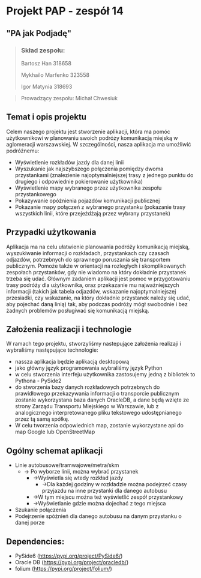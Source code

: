 # Projekt PAP - zespół 14

## "PA jak Podjadę"

> ### Skład zespołu:
> Bartosz Han 318658
>
> Mykhailo Marfenko 323558
>
> Igor Matynia 318693

>Prowadzący zespołu: Michał Chwesiuk

## Temat i opis projektu
Celem naszego projektu jest stworzenie aplikacji, która ma pomóc użytkownikowi w planowaniu swoich podróży komunikacją miejską w aglomeracji warszawskiej. W szczególności, nasza aplikacja ma umożliwić podróżnemu:
 - Wyświetlenie rozkładów jazdy dla danej linii
 - Wyszukanie jak najszybszego połączenia pomiędzy dwoma przystankami (znalezienie najoptymalniejszej trasy z jednego punktu do drugiego i odpowiednie pokierowanie użytkownika)
 - Wyświetlenie mapy wybranego przez użytkownika zespołu przystankowego
 - Pokazywanie opóźnienia pojazdów komunikacji publicznej
 - Pokazanie mapy połączeń z wybranego przystanku (pokazanie trasy wszystkich linii, które przejeżdżają przez wybrany przystanek)

## Przypadki użytkowania

Aplikacja ma na celu ułatwienie planowania podróży komunikacją miejską, wyszukiwanie informacji o rozkładach, przystankach czy czasach odjazdów, potrzebnych do sprawnego poruszania się transportem publicznym. Pomoże także w orientacji na rozległych i skomplikowanych zespołach przystanków, gdy nie wiadomo na który dokładnie przystanek trzeba się udać. Głównym zadaniem aplikacji jest pomoc w przygotowaniu trasy podróży dla użytkownika, oraz przekazanie mu najważniejszych informacji (takich jak tabela odjazdów, wskazanie najoptymalniejszej przesiadki, czy wskazanie, na który dokładnie przystanek należy się udać, aby pojechać daną linią) tak, aby podczas podróży mógł swobodnie i bez żadnych problemów posługiwać się komunikacją miejską.

## Założenia realizacji i technologie

W ramach tego projektu, stworzyliśmy nastepujące założenia realizaji i wybraliśmy następujące technologie:
- nassza aplikacja będzie aplikacją desktopową
- jako główny język programowania wybraliśmy język Python
- w celu stworzenia interfeju użytkownika zastosujemy jedną z bibliotek to Pythona - PySide2
- do stworzenia bazy danych rozkładowych potrzebnych do prawidłowego przekazywania informacji o transporcie publicznym zostanie wykorzystana baza danych OracleDB, a dane będą wzięte ze strony Zarządu Transportu Miejskiego w Warszawie, lub z analogicznego interpretowanego pliku tekstowego udostępnianego przez tą samą spółkę.
- W celu tworzenia odpowiednich map, zostanie wykorzystane api do map Google lub OpenStreetMap

## Ogólny schemat aplikacji
- Linie autobusowe/tramwajowe/metra/skm
    - -> Po wyborze linii, można wybrać przystanek
        - ->Wyświetla się wtedy rozkład jazdy
            - ->Dla każdej godziny w rozkładzie można podejrzeć czasy przyjazdu na inne przystanki dla danego autobusu
        - ->W tym miejscu można też wyświetlić zespół przystankowy
        - ->Wyświetlanie gdzie można dojechać z tego miejsca
- Szukanie połączenia
-  Podejrzenie spóźnień dla danego autobusu na danym przystanku o danej porze

## Dependencies:

- PySide6 (https://pypi.org/project/PySide6/)
- Oracle DB (https://pypi.org/project/oracledb/)
- folium (https://pypi.org/project/folium/)